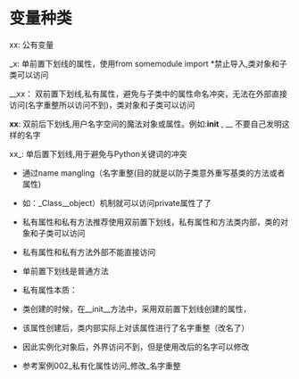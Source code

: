 # 变量种类

xx: 公有变量

_x: 
单前置下划线的属性，使用from somemodule import *禁止导入,类对象和子类可以访问

__xx：
双前置下划线,私有属性，避免与子类中的属性命名冲突，无法在外部直接访问(名字重整所以访问不到)，类对象和子类可以访问

__xx__:
双前后下划线,用户名字空间的魔法对象或属性。例如:__init__ , __ 不要自己发明这样的名字

xx_:
单后置下划线,用于避免与Python关键词的冲突

- 通过name mangling（名字重整(目的就是以防子类意外重写基类的方法或者属性)
- 如：_Class__object）机制就可以访问private属性了了


- 私有属性和私有方法推荐使用双前置下划线，私有属性和方法类内部，类的对象和子类可以访问
- 私有属性和私有方法外部不能直接访问
- 单前置下划线是普通方法

- 私有属性本质：
- 类创建的时候，在__init__方法中，采用双前置下划线创建的属性，
- 该属性创建后，类内部实际上对该属性进行了名字重整（改名了）
- 因此实例化对象后，外界访问不到，但是使用改后的名字可以修改
- 参考案例002_私有化属性访问_修改_名字重整


